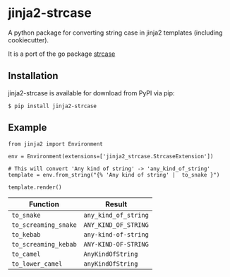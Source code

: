 # jinja2-strcase

A python package for converting string case in jinja2 templates (including cookiecutter).

It is a port of the go package [strcase](https://github.com/iancoleman/strcase)

## Installation

jinja2-strcase is available for download from PyPI via pip:

```
$ pip install jinja2-strcase
```

## Example

```
from jinja2 import Environment

env = Environment(extensions=['jinja2_strcase.StrcaseExtension'])

# This will convert 'Any kind of string' -> 'any_kind_of_string'
template = env.from_string("{% 'Any kind of string' |  to_snake }")

template.render()
```

| Function                        | Result               |
|---------------------------------|----------------------|
| `to_snake`                      | `any_kind_of_string` |
| `to_screaming_snake`            | `ANY_KIND_OF_STRING` |
| `to_kebab`                      | `any-kind-of-string` |
| `to_screaming_kebab`            | `ANY-KIND-OF-STRING` |
| `to_camel`                      | `AnyKindOfString`    |
| `to_lower_camel`                | `anyKindOfString`    |
